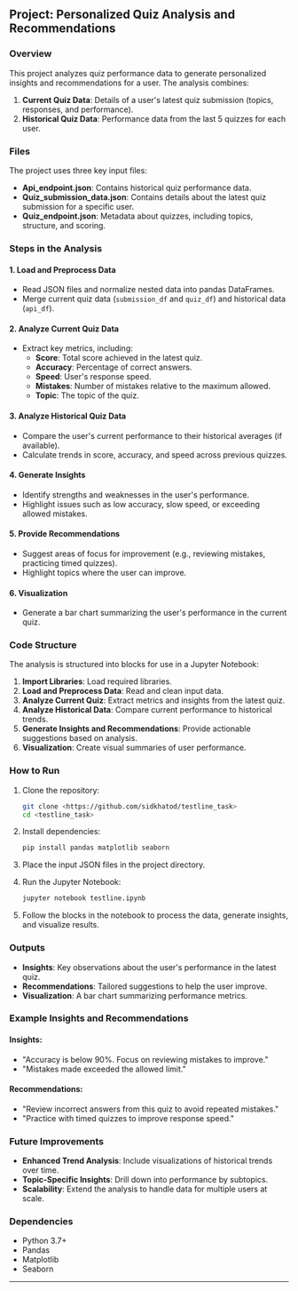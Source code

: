 ## Project: Personalized Quiz Analysis and Recommendations

### Overview
This project analyzes quiz performance data to generate personalized insights and recommendations for a user. The analysis combines:
1. **Current Quiz Data**: Details of a user's latest quiz submission (topics, responses, and performance).
2. **Historical Quiz Data**: Performance data from the last 5 quizzes for each user.

### Files
The project uses three key input files:
- **Api_endpoint.json**: Contains historical quiz performance data.
- **Quiz_submission_data.json**: Contains details about the latest quiz submission for a specific user.
- **Quiz_endpoint.json**: Metadata about quizzes, including topics, structure, and scoring.

### Steps in the Analysis
#### 1. **Load and Preprocess Data**
- Read JSON files and normalize nested data into pandas DataFrames.
- Merge current quiz data (`submission_df` and `quiz_df`) and historical data (`api_df`).

#### 2. **Analyze Current Quiz Data**
- Extract key metrics, including:
  - **Score**: Total score achieved in the latest quiz.
  - **Accuracy**: Percentage of correct answers.
  - **Speed**: User's response speed.
  - **Mistakes**: Number of mistakes relative to the maximum allowed.
  - **Topic**: The topic of the quiz.

#### 3. **Analyze Historical Quiz Data**
- Compare the user's current performance to their historical averages (if available).
- Calculate trends in score, accuracy, and speed across previous quizzes.

#### 4. **Generate Insights**
- Identify strengths and weaknesses in the user's performance.
- Highlight issues such as low accuracy, slow speed, or exceeding allowed mistakes.

#### 5. **Provide Recommendations**
- Suggest areas of focus for improvement (e.g., reviewing mistakes, practicing timed quizzes).
- Highlight topics where the user can improve.

#### 6. **Visualization**
- Generate a bar chart summarizing the user's performance in the current quiz.

### Code Structure
The analysis is structured into blocks for use in a Jupyter Notebook:
1. **Import Libraries**: Load required libraries.
2. **Load and Preprocess Data**: Read and clean input data.
3. **Analyze Current Quiz**: Extract metrics and insights from the latest quiz.
4. **Analyze Historical Data**: Compare current performance to historical trends.
5. **Generate Insights and Recommendations**: Provide actionable suggestions based on analysis.
6. **Visualization**: Create visual summaries of user performance.

### How to Run
1. Clone the repository:
   ```bash
   git clone <https://github.com/sidkhatod/testline_task>
   cd <testline_task>
   ```

2. Install dependencies:
   ```bash
   pip install pandas matplotlib seaborn
   ```

3. Place the input JSON files in the project directory.

4. Run the Jupyter Notebook:
   ```bash
   jupyter notebook testline.ipynb
   ```

5. Follow the blocks in the notebook to process the data, generate insights, and visualize results.

### Outputs
- **Insights**: Key observations about the user's performance in the latest quiz.
- **Recommendations**: Tailored suggestions to help the user improve.
- **Visualization**: A bar chart summarizing performance metrics.

### Example Insights and Recommendations
#### Insights:
- "Accuracy is below 90%. Focus on reviewing mistakes to improve."
- "Mistakes made exceeded the allowed limit."

#### Recommendations:
- "Review incorrect answers from this quiz to avoid repeated mistakes."
- "Practice with timed quizzes to improve response speed."

### Future Improvements
- **Enhanced Trend Analysis**: Include visualizations of historical trends over time.
- **Topic-Specific Insights**: Drill down into performance by subtopics.
- **Scalability**: Extend the analysis to handle data for multiple users at scale.

### Dependencies
- Python 3.7+
- Pandas
- Matplotlib
- Seaborn

---

